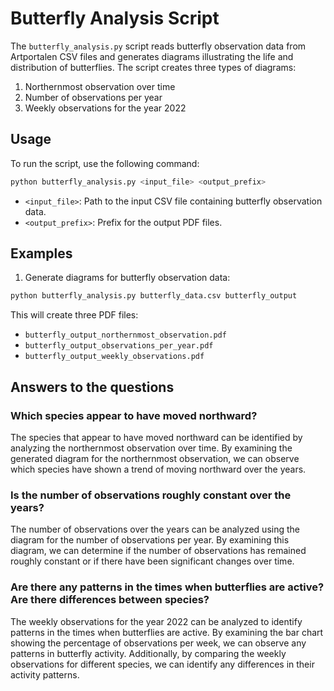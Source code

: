 # Butterfly Analysis Script

The `butterfly_analysis.py` script reads butterfly observation data from Artportalen CSV files and generates diagrams illustrating the life and distribution of butterflies. The script creates three types of diagrams:
1. Northernmost observation over time
2. Number of observations per year
3. Weekly observations for the year 2022

## Usage

To run the script, use the following command:

```bash
python butterfly_analysis.py <input_file> <output_prefix>
```

- `<input_file>`: Path to the input CSV file containing butterfly observation data.
- `<output_prefix>`: Prefix for the output PDF files.

## Examples

1. Generate diagrams for butterfly observation data:

```bash
python butterfly_analysis.py butterfly_data.csv butterfly_output
```

This will create three PDF files:
- `butterfly_output_northernmost_observation.pdf`
- `butterfly_output_observations_per_year.pdf`
- `butterfly_output_weekly_observations.pdf`

## Answers to the questions

### Which species appear to have moved northward?
The species that appear to have moved northward can be identified by analyzing the northernmost observation over time. By examining the generated diagram for the northernmost observation, we can observe which species have shown a trend of moving northward over the years.

### Is the number of observations roughly constant over the years?
The number of observations over the years can be analyzed using the diagram for the number of observations per year. By examining this diagram, we can determine if the number of observations has remained roughly constant or if there have been significant changes over time.

### Are there any patterns in the times when butterflies are active? Are there differences between species?
The weekly observations for the year 2022 can be analyzed to identify patterns in the times when butterflies are active. By examining the bar chart showing the percentage of observations per week, we can observe any patterns in butterfly activity. Additionally, by comparing the weekly observations for different species, we can identify any differences in their activity patterns.
